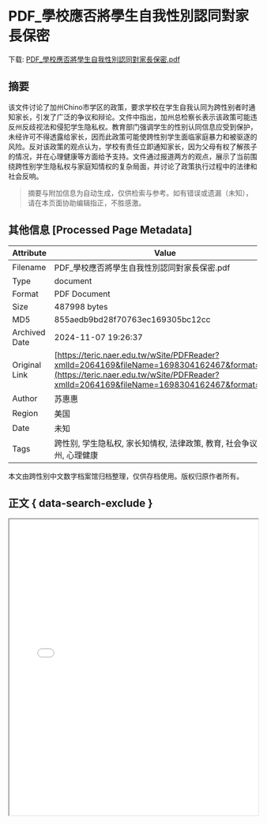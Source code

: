 # PDF_學校應否將學生自我性別認同對家長保密

<!-- tcd_download_link -->
下载: <a href="../PDF_學校應否將學生自我性別認同對家長保密.pdf" download>PDF_學校應否將學生自我性別認同對家長保密.pdf</a>
<!-- tcd_download_link_end -->

## 摘要

<!-- tcd_abstract -->
该文件讨论了加州Chino市学区的政策，要求学校在学生自我认同为跨性别者时通知家长，引发了广泛的争议和辩论。文件中指出，加州总检察长表示该政策可能违反州反歧视法和侵犯学生隐私权。教育部门强调学生的性别认同信息应受到保护，未经许可不得透露给家长，因而此政策可能使跨性别学生面临家庭暴力和被驱逐的风险。反对该政策的观点认为，学校有责任立即通知家长，因为父母有权了解孩子的情况，并在心理健康等方面给予支持。文件通过报道两方的观点，展示了当前围绕跨性别学生隐私权与家庭知情权的复杂局面，并讨论了政策执行过程中的法律和社会反响。

<!-- tcd_abstract_end -->

> 摘要与附加信息为自动生成，仅供检索与参考。如有错误或遗漏（未知），请在本页面协助编辑指正，不胜感激。

## 其他信息 [Processed Page Metadata]

| Attribute       | Value                                  |
|-----------------|----------------------------------------|
| Filename        | PDF_學校應否將學生自我性別認同對家長保密.pdf                             |
| Type            | document                                 |
| Format          | PDF Document                               |
| Size            | 487998 bytes                           |
| MD5             | 855aedb9bd28f70763ec169305bc12cc                                  |
| Archived Date   | 2024-11-07 19:26:37                             |
| Original Link   | [https://teric.naer.edu.tw/wSite/PDFReader?xmlId=2064169&fileName=1698304162467&format=pdf](https://teric.naer.edu.tw/wSite/PDFReader?xmlId=2064169&fileName=1698304162467&format=pdf)                         |
| Author          | 苏惠惠                               |
| Region          | 美国                               |
| Date            | 未知                                 |
| Tags            | 跨性别, 学生隐私权, 家长知情权, 法律政策, 教育, 社会争议, 加州, 心理健康                                 |

本文由跨性别中文数字档案馆归档整理，仅供存档使用。版权归原作者所有。


## 正文 { data-search-exclude }

<!-- tcd_main_text -->
<iframe src="../PDF_學校應否將學生自我性別認同對家長保密.pdf" width="100%" height="600px">
    <p>无法显示PDF，请下载查看。</p>
</iframe>
<!-- tcd_main_text_end -->

